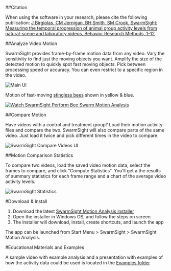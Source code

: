 ##Citation

When using the software in your research, please cite the following publication: [J Birgiolas, CM Jernigan, BH Smith, SM Crook, SwarmSight: Measuring the temporal progression of animal group activity levels from natural-scene and laboratory videos, Behavior Research Methods, 1-12](http://link.springer.com/article/10.3758/s13428-016-0732-2)

##Analyze Video Motion

SwarmSight provides frame-by-frame motion data from any video. Vary the sensitivity to find just the moving objects you want. Amplify the size of the detected motion to quickly spot fast moving objects. Pick between processing speed or accuracy. You can even restrict to a specific region in the video.

![Main UI](https://raw.githubusercontent.com/justasb/SwarmSight/master/Screenshots/Main.JPG)

Motion of fast-moving [stingless bees](https://en.wikipedia.org/wiki/Tetragonisca_angustula) shown in yellow & blue.

[![Watch SwarmSight Perform Bee Swarm Motion Analysis](https://raw.githubusercontent.com/justasb/SwarmSight/master/Screenshots/Screen.Shot.2016-02-26.at.12.32.59.PM.png)](https://www.youtube.com/watch?v=YAQ1Dp97Q_M)

##Compare Motion

Have videos with a control and treatment group? Load their motion activity files and compare the two. SwarmSight will also compare parts of the same video. Just load it twice and pick different times in the video to compare.

![SwarmSight Compare Videos UI](https://raw.githubusercontent.com/justasb/SwarmSight/master/Screenshots/Compare.JPG)

##Motion Comparison Statistics

To compare two videos, load the saved video motion data, select the frames to compare, and click "Compute Statistics". You'll get a the results of summary statistics for each frame range and a chart of the average video activity levels.

![SwarmSight Statistics](https://raw.githubusercontent.com/justasb/SwarmSight/master/Screenshots/Stats.JPG)

#Download & Install

1. Download the latest [SwarmSight Motion Analysis installer](https://github.com/JustasB/SwarmSight/raw/master/Setup/MotionAnalysis/setup.exe)
2. Open the installer in Windows OS, and follow the steps on screen
3. The installer will download, install, create shortcuts, and launch the app

The app can be launched from Start Menu > SwarmSight > SwarmSight Motion Analysis.

#Educational Materials and Examples

A sample video with example analysis and a presentation with examples of how the activity data could be used is located in the [Examples folder](Examples)
